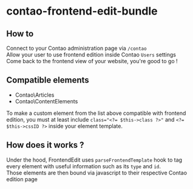 # contao-frontend-edit-bundle

## How to
Connect to your Contao administration page via ``/contao``  
Allow your user to use frontend edition inside Contao ``Users`` settings  
Come back to the frontend view of your website, you're good to go !

## Compatible elements
- Contao\Articles
- Contao\ContentElements

To make a custom element from the list above compatible with frontend edition, you must at least include
``class="<?= $this->class ?>"`` and ``<?= $this->cssID ?>`` inside your element template.

## How does it works ?
Under the hood, FrontendEdit uses ``parseFrontendTemplate`` hook to tag every element with useful information such as its `type` and `id`.  
Those elements are then bound via javascript to their respective Contao edition page